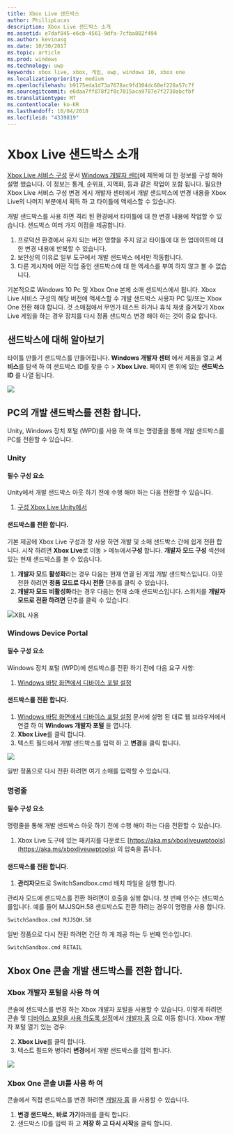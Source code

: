 ```yaml
---
title: Xbox Live 샌드박스
author: PhillipLucas
description: Xbox Live 샌드박스 소개
ms.assetid: e7daf845-e6cb-4561-9dfa-7cfba882f494
ms.author: kevinasg
ms.date: 10/30/2017
ms.topic: article
ms.prod: windows
ms.technology: uwp
keywords: xbox live, xbox, 게임, uwp, windows 10, xbox one
ms.localizationpriority: medium
ms.openlocfilehash: b9175eda1d73a7678ac9fd304dc60ef228a57c7f
ms.sourcegitcommit: e6daa7ff878f2f0c7015aca9787e7f2730abcfbf
ms.translationtype: MT
ms.contentlocale: ko-KR
ms.lasthandoff: 10/04/2018
ms.locfileid: "4339819"
---
```

# <a name="xbox-live-sandboxes-introduction"></a>Xbox Live 샌드박스 소개

[Xbox Live 서비스 구성](xbox-live-service-configuration-creators.md) 문서 [Windows 개발자 센터](http://dev.windows.com)에 제목에 대 한 정보를 구성 해야 설명 했습니다. 이 정보는 통계, 순위표, 지역화, 등과 같은 작업이 포함 됩니다. 필요한 Xbox Live 서비스 구성 변경 게시 개발자 센터에서 개발 샌드박스에 변경 내용을 Xbox Live의 나머지 부분에서 획득 하 고 타이틀에 액세스할 수 있습니다.

개발 샌드박스를 사용 하면 격리 된 환경에서 타이틀에 대 한 변경 내용에 작업할 수 있습니다. 샌드박스 여러 가지 이점을 제공합니다.

1. 프로덕션 환경에서 유지 되는 버전 영향을 주지 않고 타이틀에 대 한 업데이트에 대 한 변경 내용에 반복할 수 있습니다.
2. 보안상의 이유로 일부 도구에서 개발 샌드박스 에서만 작동합니다.
3. 다른 게시자에 어떤 작업 중인 샌드박스에 대 한 액세스를 부여 하지 않고 볼 수 없습니다.

기본적으로 Windows 10 Pc 및 Xbox One 본체 소매 샌드박스에서 됩니다. Xbox Live 서비스 구성의 해당 버전에 액세스할 수 개발 샌드박스 사용자 PC 및/또는 Xbox One 전환 해야 합니다. 것 소매점에서 무언가 테스트 하거나 휴식 재생 즐겨찾기 Xbox Live 게임을 하는 경우 장치를 다시 정품 샌드박스 변경 해야 하는 것이 중요 합니다.

## <a name="finding-out-about-your-sandbox"></a>샌드박스에 대해 알아보기

타이틀 만들기 샌드박스를 만들어집니다. **Windows 개발자 센터** 에서 제품을 열고 **서비스**를 탐색 하 여 샌드박스 ID를 찾을 수 > **Xbox Live**. 페이지 맨 위에 있는 **샌드박스 ID** 를 나열 됩니다.

![](../images/getting_started/devcenter_sandbox_id.png)

## <a name="switch-your-pcs-development-sandbox"></a>PC의 개발 샌드박스를 전환 합니다.
Unity, Windows 장치 포털 (WPD)를 사용 하 여 또는 명령줄을 통해 개발 샌드박스를 PC를 전환할 수 있습니다.

### <a name="unity"></a>Unity

#### <a name="prerequisites"></a>필수 구성 요소
Unity에서 개발 샌드박스 아웃 하기 전에 수행 해야 하는 다음 전환할 수 있습니다.

1. [구성 Xbox Live Unity에서](configure-xbox-live-in-unity.md)

#### <a name="switch-sandboxes"></a>샌드박스를 전환 합니다.
기본 제공에 Xbox Live 구성과 창 사용 하면 개발 및 소매 샌드박스 간에 쉽게 전환 합니다. 시작 하려면 **Xbox Live**로 이동 > 메뉴에서**구성** 합니다. **개발자 모드 구성** 섹션에 있는 현재 샌드박스를 볼 수 있습니다.

1. **개발자 모드** **활성화**라는 경우 다음는 현재 연결 된 게임 개발 샌드박스입니다. 아웃 전환 하려면 **정품 모드로 다시 전환** 단추를 클릭 수 있습니다.
2. **개발자 모드** **비활성화**라는 경우 다음는 현재 소매 샌드박스입니다. 스위치를 **개발자 모드로 전환 하려면** 단추를 클릭 수 있습니다.

![XBL 사용](../images/unity/unity-xbl-dev-mode.PNG)

### <a name="windows-device-portal"></a>Windows Device Portal

#### <a name="prerequisites"></a>필수 구성 요소
Windows 장치 포털 (WPD)에 샌드박스를 전환 하기 전에 다음 요구 사항:

1. [Windows 바탕 화면에서 디바이스 포털 설정](https://msdn.microsoft.com/en-us/windows/uwp/debug-test-perf/device-portal-desktop)

#### <a name="switch-sandboxes"></a>샌드박스를 전환 합니다.

1. [Windows 바탕 화면에서 디바이스 포털 설정](https://msdn.microsoft.com/en-us/windows/uwp/debug-test-perf/device-portal-desktop) 문서에 설명 된 대로 웹 브라우저에서 연결 하 여 **Windows 개발자 포털** 을 엽니다.
2. **Xbox Live**를 클릭 합니다.
3. 텍스트 필드에서 개발 샌드박스를 입력 하 고 **변경**을 클릭 합니다.

![](../images/getting_started/wdp_switch_sandbox.png)

일반 정품으로 다시 전환 하려면 여기 소매를 입력할 수 있습니다.

### <a name="command-line"></a>명령줄

#### <a name="prerequisites"></a>필수 구성 요소
명령줄을 통해 개발 샌드박스 아웃 하기 전에 수행 해야 하는 다음 전환할 수 있습니다.

1. Xbox Live 도구에 있는 패키지를 다운로드 [https://aka.ms/xboxliveuwptools](https://aka.ms/xboxliveuwptools) 의 압축을 풉니다.

#### <a name="switch-sandboxes"></a>샌드박스를 전환 합니다.
1. **관리자**모드로 SwitchSandbox.cmd 배치 파일을 실행 합니다.

관리자 모드에 샌드박스를 전환 하려면이 호출을 실행 합니다. 첫 번째 인수는 샌드박스를입니다. 예를 들어 MJJSQH.58 샌드박스도 전환 하려는 경우이 명령을 사용 합니다.

```cmd
SwitchSandbox.cmd MJJSQH.58
```

일반 정품으로 다시 전환 하려면 간단 하 게 제공 하는 두 번째 인수입니다.

```cmd
SwitchSandbox.cmd RETAIL
```

## <a name="switch-your-xbox-one-console-development-sandbox"></a>Xbox One 콘솔 개발 샌드박스를 전환 합니다.

### <a name="using-xbox-dev-portal"></a>Xbox 개발자 포털을 사용 하 여

콘솔에 샌드박스를 변경 하는 Xbox 개발자 포털을 사용할 수 있습니다. 이렇게 하려면 콘솔 및 [디바이스 포털을 사용 하도록 설정](https://docs.microsoft.com/windows/uwp/debug-test-perf/device-portal-xbox)에서 [개발자 홈](https://docs.microsoft.com/windows/uwp/xbox-apps/dev-home) 으로 이동 합니다. Xbox 개발자 포털 열기 있는 경우:

2. **Xbox Live**를 클릭 합니다.
3. 텍스트 필드와 병아리 **변경**에서 개발 샌드박스를 입력 합니다.

![](../images/getting_started/xdp_switch_sandbox.png)

### <a name="using-xbox-one-console-ui"></a>Xbox One 콘솔 UI를 사용 하 여

콘솔에서 직접 샌드박스를 변경 하려면 [개발자 홈](https://docs.microsoft.com/windows/uwp/xbox-apps/dev-home) 을 사용할 수 있습니다.

1. **변경 샌드박스**, **바로 가기**아래를 클릭 합니다.
2. 샌드박스 ID를 입력 하 고 **저장 하 고 다시 시작**을 클릭 합니다.
